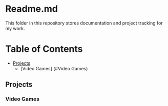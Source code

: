 # Readme.md
This folder in this repository stores documentation and project tracking for my work.

# Table of Contents
- [Projects](#Projects)
	- [Video Games] (#Video Games)
    
## Projects

### Video Games